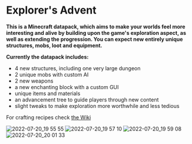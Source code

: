 # Explorer's Advent

**This is a Minecraft datapack, which aims to make your worlds feel more interesting and alive by building upon the game's exploration aspect, as well as extending the progression. You can expect new entirely unique structures, mobs, loot and equipment.**

**Currently the datapack includes:**
- 4 new structures, including one very large dungeon
- 2 unique mobs with custom AI
- 2 new weapons
- a new enchanting block with a custom GUI
- unique items and materials
- an advancement tree to guide players through new content
- slight tweaks to make exploration more worthwhile and less tedious

For crafting recipes check [the Wiki](https://github.com/Jachr0/epa_public/wiki)

![2022-07-20_19 55 55](https://user-images.githubusercontent.com/24611251/180051448-33cf87f4-59ae-4d00-bfcb-43f4b1c3c52c.png)
![2022-07-20_19 57 10](https://user-images.githubusercontent.com/24611251/180051417-b6639f86-7195-4916-9094-83843d20e9e4.png)
![2022-07-20_19 59 08](https://user-images.githubusercontent.com/24611251/180051426-717ad188-5f84-4a4b-96f1-db5d0a5a6761.png)
![2022-07-20_20 01 33](https://user-images.githubusercontent.com/24611251/180051440-ec2dd183-4fa9-4615-ae47-0e918ca8b3f7.png)
